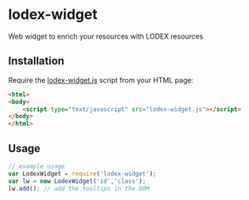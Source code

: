 # lodex-widget
Web widget to enrich your resources with LODEX resources

## Installation

Require the [lodex-widget.js](https://rawgit.com/Inist-CNRS/lodex-widget/master/lodex-widget.js) script from your HTML page:

```html
<html>
<body>
    <script type="text/javascript" src="lodex-widget.js"></script>
</body>
</html>
```

## Usage

```javascript
// example usage
var LodexWidget = require('lodex-widget');
var lw = new LodexWidget('id','class');
lw.add(); // add the tooltips in the DOM
```
